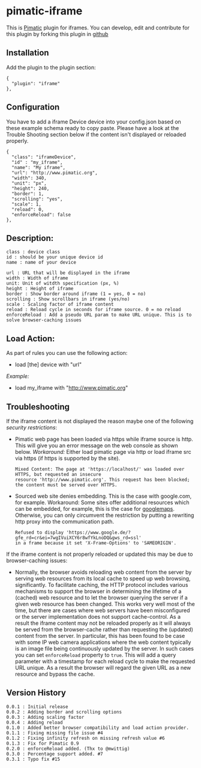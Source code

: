 pimatic-iframe
=======================

This is [Pimatic](http://pimatic.org) plugin for iframes.
You can develop, edit and contribute for this plugin by forking this plugin in [github](https://github.com/Oitzu/pimatic-iframe)

Installation
-------------
Add the plugin to the plugin section:

    {
      "plugin": "iframe"
    },

Configuration
-------------

You have to add a iframe Device device into your config.json based on these example schema ready to copy paste. 
Please have a look at the Trouble Shooting section below if the content isn't displayed or reloaded properly.

    {
      "class": "iframeDevice",
      "id" : "my_iframe",
      "name": "My iframe",
      "url": "http://www.pimatic.org",
      "width": 340,
      "unit": "px",
      "height": 240,
      "border": 1,
      "scrolling": "yes",
      "scale": 1,
      "reload": 0,
      "enforceReload": false
    },

Description:
-------------

    class : device class
    id : should be your unique device id
    name : name of your device

    url : URL that will be displayed in the iframe
    width : Width of iframe
    unit: Unit of witdth specification (px, %)
    height : Height of iframe
    border : Show border around iframe (1 = yes, 0 = no)
    scrolling : Show scrollbars in iframe (yes/no)
    scale : Scaling factor of iframe content
    reload : Reload cycle in seconds for iframe source. 0 = no reload
    enforceReload : Add a pseudo URL param to make URL unique. This is to solve browser-caching issues

Load Action:
-------------

As part of rules you can use the following action:

* load [the] device with "url"

*Example:*

* load my_iframe with "http://www.pimatic.org"

Troubleshooting
-------------

If the iframe content is not displayed the reason maybe one of the following *security restrictions*:

* Pimatic web page has been loaded via https while iframe source is http. This will give you an error message on the
  web console as shown below. *Workaround:* Either load pimatic page via http or load iframe src via https (if https
  is supported by the site).

    ```
    Mixed Content: The page at 'https://localhost/' was loaded over HTTPS, but requested an insecure
    resource 'http://www.pimatic.org'. This request has been blocked; the content must be served over HTTPS.
    ```

* Sourced web site denies embedding. This is the case with google.com, for example. Workaround: Some sites offer
  additional resources which can be embedded, for example, this is the case
  for [googlemaps](https://developers.google.com/maps/documentation/embed/guide). Otherwise, you can only
  circumvent the restriction by putting a rewriting http proxy into the communication path.

    ```
    Refused to display 'https://www.google.de/?gfe_rd=cr&ei=7wgIVuiXCY6r8wfYkLnoDQ&gws_rd=ssl'
    in a frame because it set 'X-Frame-Options' to 'SAMEORIGIN'.
    ```
    
If the iframe content is not properly reloaded or updated this may be due to browser-caching issues:

* Normally, the browser avoids reloading web content from the server by serving web resources from its local 
  cache to speed up web browsing, significantly. To facilitate caching, the HTTP protocol includes various 
  mechanisms to support the browser in determining the lifetime of a (cached) web resource and to let the browser 
  querying the server if a given web resource has been changed. This works very well most of the time, but 
  there are cases where web servers have been misconfigured or the server implementation does not support 
  cache-control. As a result the iframe content may not be reloaded properly as it will always be served from the 
  browser-cache rather than requesting the (updated) content from the server. In particular, this has been found 
  to be case with some IP web camera applications where the web content typically is an image file being continuously 
  updated by the server. In such cases you can set `enforceReload` property to `true`.  This will add a query 
  parameter with a timestamp for each reload cycle to make the requested URL unique. As a result the browser will 
  regard the given URL as a new resource and bypass the cache.

Version History
---------------
    0.0.1 : Initial release
    0.0.2 : Adding border and scrolling options
    0.0.3 : Adding scaling factor
    0.0.4 : Adding reload
    0.1.0 : Added better browser compatibility and load action provider.
    0.1.1 : Fixing missing file issue #4
    0.1.2 : Fixing infinity refresh on missing refresh value #6
    0.1.3 : Fix for Pimatic 0.9
    0.2.0 : enforceReload added. (Thx to @mwittig)
    0.3.0 : Percentage support added. #7
    0.3.1 : Typo fix #15